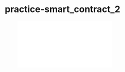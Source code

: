 # practice-smart_contract_2

<figure class="video_container">
  <iframe src="./퍼블릭\ 투표\ 앱.mov" frameborder="0" allowfullscreen="true"> </iframe>
</figure>
